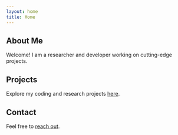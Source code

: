 ```yaml
---
layout: home
title: Home
---
```


<section>
   <h2>About Me</h2>
   <p>Welcome! I am a researcher and developer working on cutting-edge projects.</p>
</section>

<section>
   <h2>Projects</h2>
   <p>Explore my coding and research projects <a href="/projects/">here</a>.</p>
</section>

<section>
   <h2>Contact</h2>
   <p>Feel free to <a href="/contact/">reach out</a>.</p>
</section>